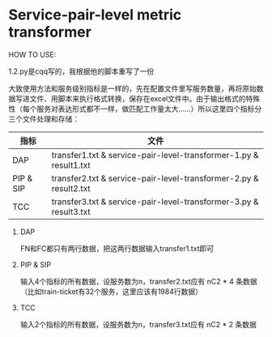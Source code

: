 # Service-pair-level metric transformer

HOW TO USE:

1.2.py是cqq写的，我根据他的脚本重写了一份



大致使用方法和服务级别指标是一样的，先在配置文件里写服务数量，再将原始数据写进文件、用脚本来执行格式转换，保存在excel文件中。由于输出格式的特殊性（每个服务对表达形式都不一样，做匹配工作量太大……）所以这里四个指标分三个文件处理和存储：

| 指标      | 文件                                                         |
| --------- | ------------------------------------------------------------ |
| DAP       | transfer1.txt & service-pair-level-transformer-1.py &  result1.txt |
| PIP & SIP | transfer2.txt &  service-pair-level-transformer-2.py & result2.txt |
| TCC       | transfer3.txt &  service-pair-level-transformer-3.py & result3.txt |

1. DAP

   FN和FC都只有两行数据，把这两行数据输入transfer1.txt即可

   

2. PIP & SIP

   输入4个指标的所有数据，设服务数为n，transfer2.txt应有 nC2 * 4 条数据（比如train-ticket有32个服务，这里应该有1984行数据）

   

3. TCC

   输入2个指标的所有数据，设服务数为n，transfer3.txt应有 nC2 * 2 条数据

